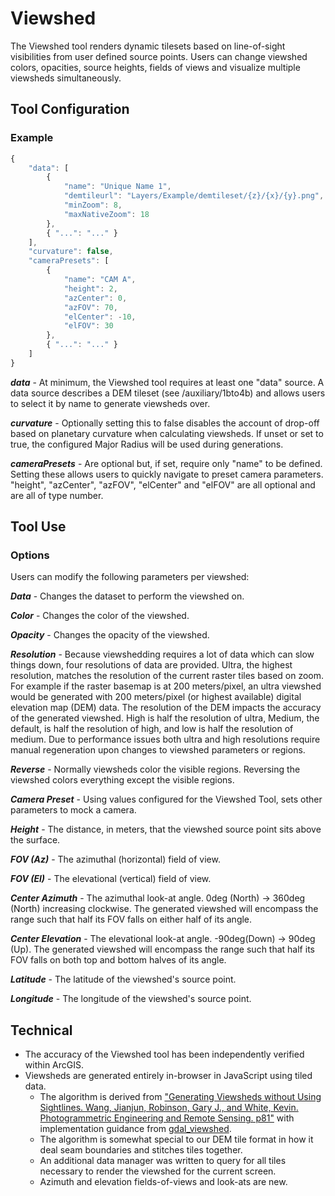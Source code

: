 # Viewshed

The Viewshed tool renders dynamic tilesets based on line-of-sight visibilities from user defined source points. Users can change viewshed colors, opacities, source heights, fields of views and visualize multiple viewsheds simultaneously.

## Tool Configuration

### Example

```javascript
{
    "data": [
        {
            "name": "Unique Name 1",
            "demtileurl": "Layers/Example/demtileset/{z}/{x}/{y}.png",
            "minZoom": 8,
            "maxNativeZoom": 18
        },
        { "...": "..." }
    ],
    "curvature": false,
    "cameraPresets": [
        {
            "name": "CAM A",
            "height": 2,
            "azCenter": 0,
            "azFOV": 70,
            "elCenter": -10,
            "elFOV": 30
        },
        { "...": "..." }
    ]
}
```

_**data**_ - At minimum, the Viewshed tool requires at least one "data" source. A data source describes a DEM tileset (see /auxiliary/1bto4b) and allows users to select it by name to generate viewsheds over.

_**curvature**_ - Optionally setting this to false disables the account of drop-off based on planetary curvature when calculating viewsheds. If unset or set to true, the configured Major Radius will be used during generations.

_**cameraPresets**_ - Are optional but, if set, require only "name" to be defined. Setting these allows users to quickly navigate to preset camera parameters. "height", "azCenter", "azFOV", "elCenter" and "elFOV" are all optional and are all of type number.

## Tool Use

### Options

Users can modify the following parameters per viewshed:

_**Data**_ - Changes the dataset to perform the viewshed on.

_**Color**_ - Changes the color of the viewshed.

_**Opacity**_ - Changes the opacity of the viewshed.

_**Resolution**_ - Because viewshedding requires a lot of data which can slow things down, four resolutions of data are provided. Ultra, the highest resolution, matches the resolution of the current raster tiles based on zoom. For example if the raster basemap is at 200 meters/pixel, an ultra viewshed would be generated with 200 meters/pixel (or highest available) digital elevation map (DEM) data. The resolution of the DEM impacts the accuracy of the generated viewshed. High is half the resolution of ultra, Medium, the default, is half the resolution of high, and low is half the resolution of medium. Due to performance issues both ultra and high resolutions require manual regeneration upon changes to viewshed parameters or regions.

_**Reverse**_ - Normally viewsheds color the visible regions. Reversing the viewshed colors everything except the visible regions.

_**Camera Preset**_ - Using values configured for the Viewshed Tool, sets other parameters to mock a camera.

_**Height**_ - The distance, in meters, that the viewshed source point sits above the surface.

_**FOV (Az)**_ - The azimuthal (horizontal) field of view.

_**FOV (El)**_ - The elevational (vertical) field of view.

_**Center Azimuth**_ - The azimuthal look-at angle. 0deg (North) -> 360deg (North) increasing clockwise. The generated viewshed will encompass the range such that half its FOV falls on either half of its angle.

_**Center Elevation**_ - The elevational look-at angle. -90deg(Down) -> 90deg (Up). The generated viewshed will encompass the range such that half its FOV falls on both top and bottom halves of its angle.

_**Latitude**_ - The latitude of the viewshed's source point.

_**Longitude**_ - The longitude of the viewshed's source point.

## Technical

- The accuracy of the Viewshed tool has been independently verified within ArcGIS.
- Viewsheds are generated entirely in-browser in JavaScript using tiled data.
  - The algorithm is derived from ["Generating Viewsheds without Using Sightlines. Wang, Jianjun, Robinson, Gary J., and White, Kevin. Photogrammetric Engineering and Remote Sensing. p81"](https://www.asprs.org/wp-content/uploads/pers/2000journal/january/2000_jan_87-90.pdf) with implementation guidance from [gdal_viewshed](https://github.com/OSGeo/gdal/blob/master/gdal/alg/viewshed.cpp).
  - The algorithm is somewhat special to our DEM tile format in how it deal seam boundaries and stitches tiles together.
  - An additional data manager was written to query for all tiles necessary to render the viewshed for the current screen.
  - Azimuth and elevation fields-of-views and look-ats are new.
